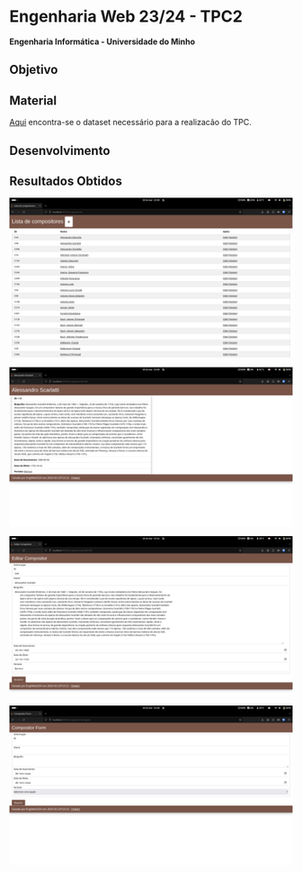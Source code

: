 # Engenharia Web 23/24 - TPC2

**Engenharia Informática - Universidade do Minho** 

## Objetivo


## Material
[Aqui](https://elearning.uminho.pt/bbcswebdav/pid-1440425-dt-content-rid-8091261_1/xid-8091261_1) encontra-se o dataset necessário para a realizacão do TPC.

## Desenvolvimento


## Resultados Obtidos
![Resultado 1](resultados/resultado1.png)

![Resultado 2](resultados/resultado2.png)

![Resultado 3](resultados/resultado3.png)

![Resultado 4](resultados/resultado4.png)

